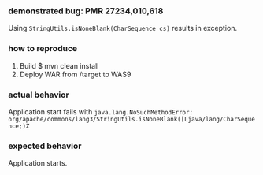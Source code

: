 ### demonstrated bug: PMR 27234,010,618

Using `StringUtils.isNoneBlank(CharSequence cs)` results in exception.

### how to reproduce

1. Build $ mvn clean install
2. Deploy WAR from /target to WAS9

### actual behavior

Application start fails with `java.lang.NoSuchMethodError: org/apache/commons/lang3/StringUtils.isNoneBlank([Ljava/lang/CharSequence;)Z`

### expected behavior

Application starts.

